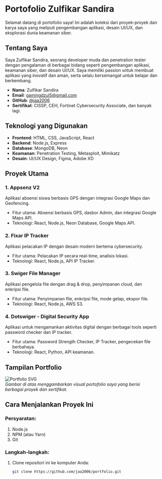 # Portofolio Zulfikar Sandira

Selamat datang di portofolio saya! Ini adalah koleksi dari proyek-proyek dan karya saya yang meliputi pengembangan aplikasi, desain UI/UX, dan eksplorasi dunia keamanan siber.

## Tentang Saya

Saya Zulfikar Sandira, seorang developer muda dan penetration tester dengan pengalaman di berbagai bidang seperti pengembangan aplikasi, keamanan siber, dan desain UI/UX. Saya memiliki passion untuk membuat aplikasi yang inovatif dan aman, serta selalu bersemangat untuk belajar dan berkembang.

- **Nama**: Zulfikar Sandira
- **Email**: gamingdzul5@gmail.com
- **GitHub**: [@jaa2006](https://github.com/jaa2006)
- **Sertifikat**: CISSP, CEH, Fortinet Cybersecurity Associate, dan banyak lagi.

## Teknologi yang Digunakan

- **Frontend**: HTML, CSS, JavaScript, React
- **Backend**: Node.js, Express
- **Database**: MongoDB, Neon
- **Keamanan**: Penetration Testing, Metasploit, Mimikatz
- **Desain**: UI/UX Design, Figma, Adobe XD

## Proyek Utama

### 1. **Appsenz V2**
Aplikasi absensi siswa berbasis GPS dengan integrasi Google Maps dan Geofencing.

- Fitur utama: Absensi berbasis GPS, dasbor Admin, dan integrasi Google Maps API.
- Teknologi: React, Node.js, Neon Database, Google Maps API.

### 2. **Fixar IP Tracker**
Aplikasi pelacakan IP dengan desain modern bertema cybersecurity.

- Fitur utama: Pelacakan IP secara real-time, analisis lokasi.
- Teknologi: React, Node.js, API IP Tracker.

### 3. **Swiger File Manager**
Aplikasi pengelola file dengan drag & drop, penyimpanan cloud, dan enkripsi file.

- Fitur utama: Penyimpanan file, enkripsi file, mode gelap, ekspor file.
- Teknologi: React, Node.js, AWS S3.

### 4. **Dotswiger - Digital Security App**
Aplikasi untuk mengamankan aktivitas digital dengan berbagai tools seperti password checker dan IP tracker.

- Fitur utama: Password Strength Checker, IP Tracker, pengecekan file berbahaya.
- Teknologi: React, Python, API keamanan.

## Tampilan Portfolio

![Portfolio SVG](./assets/portfolio.svg)  
_Gambar di atas menggambarkan visual portofolio saya yang berisi berbagai proyek dan sertifikat._

## Cara Menjalankan Proyek Ini

### Persyaratan:
1. Node.js
2. NPM (atau Yarn)
3. Git

### Langkah-langkah:

1. Clone repositori ini ke komputer Anda:
   ```bash
   git clone https://github.com/jaa2006/portfolio.git
